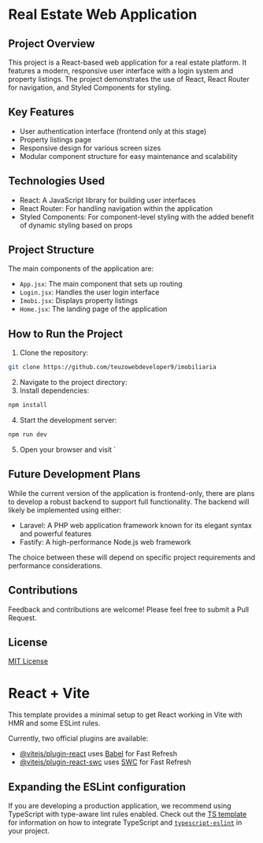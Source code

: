 # Real Estate Web Application

## Project Overview

This project is a React-based web application for a real estate platform. It features a modern, responsive user interface with a login system and property listings. The project demonstrates the use of React, React Router for navigation, and Styled Components for styling.

## Key Features

- User authentication interface (frontend only at this stage)
- Property listings page
- Responsive design for various screen sizes
- Modular component structure for easy maintenance and scalability

## Technologies Used

- React: A JavaScript library for building user interfaces
- React Router: For handling navigation within the application
- Styled Components: For component-level styling with the added benefit of dynamic styling based on props

## Project Structure

The main components of the application are:

- `App.jsx`: The main component that sets up routing
- `Login.jsx`: Handles the user login interface
- `Imobi.jsx`: Displays property listings
- `Home.jsx`: The landing page of the application

## How to Run the Project

1. Clone the repository:
  ```bash
  git clone https://github.com/teuzowebdeveloper9/imobiliaria
  ```
2. Navigate to the project directory:
3. Install dependencies:
  ```bash
  npm install
  ```
4. Start the development server:
  ```bash
  npm run dev
  ```
5. Open your browser and visit `

## Future Development Plans

While the current version of the application is frontend-only, there are plans to develop a robust backend to support full functionality. The backend will likely be implemented using either:

- Laravel: A PHP web application framework known for its elegant syntax and powerful features
- Fastify: A high-performance Node.js web framework

The choice between these will depend on specific project requirements and performance considerations.

## Contributions

Feedback and contributions are welcome! Please feel free to submit a Pull Request.

## License

[MIT License](LICENSE)

# React + Vite

This template provides a minimal setup to get React working in Vite with HMR and some ESLint rules.

Currently, two official plugins are available:

- [@vitejs/plugin-react](https://github.com/vitejs/vite-plugin-react/blob/main/packages/plugin-react) uses [Babel](https://babeljs.io/) for Fast Refresh
- [@vitejs/plugin-react-swc](https://github.com/vitejs/vite-plugin-react/blob/main/packages/plugin-react-swc) uses [SWC](https://swc.rs/) for Fast Refresh

## Expanding the ESLint configuration

If you are developing a production application, we recommend using TypeScript with type-aware lint rules enabled. Check out the [TS template](https://github.com/vitejs/vite/tree/main/packages/create-vite/template-react-ts) for information on how to integrate TypeScript and [`typescript-eslint`](https://typescript-eslint.io) in your project.
